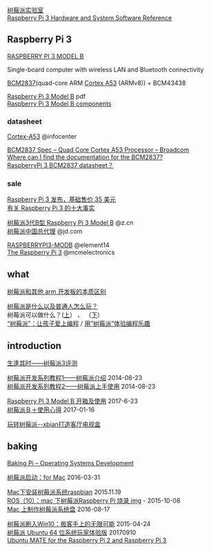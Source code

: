 [树莓派实验室](http://shumeipai.nxez.com/)  
[Raspberry Pi 3 Hardware and System Software Reference](http://www.codeguru.com/IoT/raspberry-pi-3-hardware-and-system-software-reference.html)  

## Raspberry Pi 3

[RASPBERRY PI 3 MODEL B](https://www.raspberrypi.org/products/raspberry-pi-3-model-b/)  

Single-board computer with wireless LAN and Bluetooth connectivity

[BCM2837](https://www.raspberrypi.org/documentation/hardware/raspberrypi/bcm2837/README.md)(quad-core ARM [Cortex A53](https://developer.arm.com/products/processors/cortex-a/cortex-a53) (ARMv8)) + BCM43438  

[Raspberry Pi 3 Model B](https://media.digikey.com/pdf/Data%20Sheets/Seeed%20Technology/Raspberry_Pi_3_Model_B_WikiWeb.pdf) pdf  
[Raspberry Pi 3 Model B components](http://docs-europe.electrocomponents.com/webdocs/14ba/0900766b814ba685.pdf)  

### datasheet

[Cortex-A53](http://infocenter.arm.com/help/topic/com.arm.doc.subset.cortexa.a53/index.html) @infocenter  

[BCM2837 Spec – Quad Core Cortex A53 Processor – Broadcom](http://www.datasheetcafe.com/bcm2837-datasheet-quad-core-processor-broadcom/)  
[Where can I find the documentation for the BCM2837?](https://raspberrypi.stackexchange.com/questions/45759/where-can-i-find-the-documentation-for-the-bcm2837)  
[RaspberryPi 3 BCM2837 datasheet？](https://github.com/raspberrypi/documentation/issues/325)  

### sale

[Raspberry Pi 3 发布，基础售价 35 美元](https://www.oschina.net/news/71103/raspberry-pi-3)  
[有关 Raspberry Pi 3 的十大事实](https://www.arrow.com/zh-cn/research-and-events/articles/top-ten-things-to-know-about-the-raspberry-pi-3)  

[树莓派3代B型 Raspberry Pi 3 Model B](https://www.amazon.cn/%E7%94%B5%E8%84%91-it-%E5%8A%9E%E5%85%AC/dp/B00QLU4AJ0/ref=sr_1_1?ie=UTF8&qid=1505372412&sr=8-1&keywords=raspberry%2Bpi&th=1) @z.cn  
[树莓派中国总代理](https://mall.jd.com/index-153636.html) @jd.com  

[RASPBERRYPI3-MODB](https://www.element14.com/community/community/raspberry-pi) @element14  
[The Raspberry Pi 3](http://www.mcmelectronics.com/content/en-US/raspberry-pi&) @mcmelectronics  

## what

[树莓派和其他 arm 开发板的本质区别](http://www.jianshu.com/p/626d3c6dbe02)  

[树莓派是什么以及普通人怎么玩？](https://www.zhihu.com/question/20859055)  
树莓派可以做什么？([上](http://www.alsrobot.cn/article-417.html)） 、 （[下](http://www.alsrobot.cn/article-419.html)）  
[“树莓派”：让孩子爱上编程](http://jjckb.xinhuanet.com/invest/2012-12/07/content_416944.htm) / [用“树莓派”体验编程乐趣](http://news.163.com/12/1201/19/8HLMGR8700014JB5_all.html)  

## introduction

[生逢其时——树莓派3评测](http://www.eeboard.com/evaluation/raspberrypi3-evaluation/)  

[树莓派开发系列教程1——树莓派介绍](http://blog.csdn.net/xdw1985829/article/details/38779437) 2014-08-23  
[树莓派开发系列教程2——树莓派上手使用](http://blog.csdn.net/xdw1985829/article/details/38779827) 2014-08-23  

[Raspberry PI 3 Model B 开箱及使用](https://www.chiphell.com/thread-1748107-1-1.html) 2017-6-23  
[树莓派Ｂ＋使用心得](http://www.cnblogs.com/uestc-mm/p/6290521.html) 2017-01-16  

[玩转树莓派--xbian打造客厅电视盒](http://blog.sina.com.cn/s/blog_5408140f0101cro2.html)  
 
## baking

[Baking Pi – Operating Systems Development](http://www.cl.cam.ac.uk/projects/raspberrypi/tutorials/os/?test=true)  

[树莓派启动：for Mac](http://blog.csdn.net/selina013/article/details/51029900)  2016-03-31  

[Mac下安装树莓派系统raspbian](http://www.jianshu.com/p/5dc83db2b78e) 2015.11.19  
[ROS（10）：mac 下树莓派Raspberry Pi 烧录 img](http://blog.csdn.net/freewebsys/article/details/48980993) - 2015-10-08  
[Mac 上制作树莓派系统盘](https://blog.guorenxi.com/120.html) 2016-08-17  

[树莓派刷入Win10：极客手上的无限可能](http://www.sohu.com/a/12268418_114760) 2015-04-24  
[树莓派 Ubuntu 64 位系统玩家体验版](http://shumeipai.nxez.com/2017/09/10/raspberry-pi-ubuntu-64-bit-system-player-experience-version.html) 20170910  
[Ubuntu MATE for the Raspberry Pi 2 and Raspberry Pi 3](https://ubuntu-mate.org/raspberry-pi/)  
